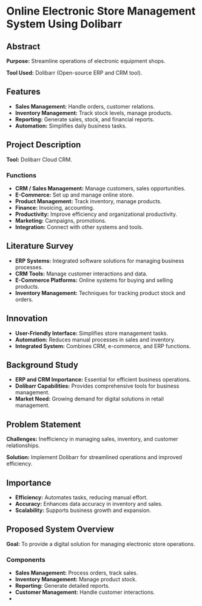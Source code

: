 # Online Electronic Store Management System Using Dolibarr

## Abstract

**Purpose:** Streamline operations of electronic equipment shops.

**Tool Used:** Dolibarr (Open-source ERP and CRM tool).

## Features

- **Sales Management:** Handle orders, customer relations.
- **Inventory Management:** Track stock levels, manage products.
- **Reporting:** Generate sales, stock, and financial reports.
- **Automation:** Simplifies daily business tasks.

## Project Description

**Tool:** Dolibarr Cloud CRM.

### Functions

- **CRM / Sales Management:** Manage customers, sales opportunities.
- **E-Commerce:** Set up and manage online store.
- **Product Management:** Track inventory, manage products.
- **Finance:** Invoicing, accounting.
- **Productivity:** Improve efficiency and organizational productivity.
- **Marketing:** Campaigns, promotions.
- **Integration:** Connect with other systems and tools.

## Literature Survey

- **ERP Systems:** Integrated software solutions for managing business processes.
- **CRM Tools:** Manage customer interactions and data.
- **E-Commerce Platforms:** Online systems for buying and selling products.
- **Inventory Management:** Techniques for tracking product stock and orders.

## Innovation

- **User-Friendly Interface:** Simplifies store management tasks.
- **Automation:** Reduces manual processes in sales and inventory.
- **Integrated System:** Combines CRM, e-commerce, and ERP functions.

## Background Study

- **ERP and CRM Importance:** Essential for efficient business operations.
- **Dolibarr Capabilities:** Provides comprehensive tools for business management.
- **Market Need:** Growing demand for digital solutions in retail management.

## Problem Statement

**Challenges:** Inefficiency in managing sales, inventory, and customer relationships.

**Solution:** Implement Dolibarr for streamlined operations and improved efficiency.

## Importance

- **Efficiency:** Automates tasks, reducing manual effort.
- **Accuracy:** Enhances data accuracy in inventory and sales.
- **Scalability:** Supports business growth and expansion.

## Proposed System Overview

**Goal:** To provide a digital solution for managing electronic store operations.

### Components

- **Sales Management:** Process orders, track sales.
- **Inventory Management:** Manage product stock.
- **Reporting:** Generate detailed reports.
- **Customer Management:** Handle customer interactions.
- 
